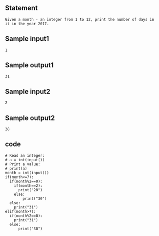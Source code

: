 ## Statement
```
Given a month - an integer from 1 to 12, print the number of days in it in the year 2017.
```
## Sample input1
```
1
```
## Sample output1
```
31
```
## Sample input2
```
2
```
## Sample output2
```
28
```
## code
```
# Read an integer:
# a = int(input())
# Print a value:
# print(a)
month = int(input())
if(month<=7):
  if(month%2==0):
    if(month==2):
      print("28")
    else:
        print("30")
  else:
    print("31")
elif(month>7):
  if(month%2==0):
    print("31")
  else:
      print("30")
```
